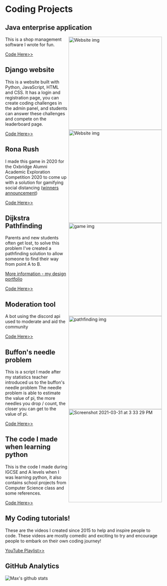 # Coding Projects

## Java enterprise application

<img width="300" alt="Website img" align="right" src="https://user-images.githubusercontent.com/20654098/270016640-e4e26c83-cadd-4a93-b1be-b954eaa4ee91.png">

This is a shop management software I wrote for fun.





[Code Here>>](https://github.com/m-abela/Java-shop-management/)

## Django website

<img width="300" alt="Website img" align="right" src="https://user-images.githubusercontent.com/20654098/270010108-326971b2-0ff0-43eb-b4d0-64c2070daa28.png">

This is a website built with Python, JavaScript, HTML and CSS. It has a login and registration page, you can create coding challenges in the admin panel, and students can answer these challenges and compete on the leaderboard page.

[Code Here>>](https://github.com/m-abela/Python-challenges-website)

## Rona Rush

<img width="300" alt="game img" align="right" src="https://user-images.githubusercontent.com/20654098/128592722-97ad152f-31ed-4ea4-a983-073df698bd1c.PNG">

I made this game in 2020 for the Oxbridge Alumni Academic Exploration Competition 2020 to come up with a solution for gamifying social distancing ([winners announcement](https://www.oxbridgemalaysia.org/wp-content/uploads/2020/08/Academic-Exploration-Competition-Results-Announcement.docx-1.pdf))

[Code Here>>](https://github.com/m-abela/RonaRush)

## Dijkstra Pathfinding

<img width="300" alt="pathfinding img" align="right" src="https://user-images.githubusercontent.com/20654098/128593045-13508eba-43bd-4cf9-a6a2-4c503ad31c94.PNG">

Parents and new students often get lost, to solve this problem I've created a pathfinding solution to allow someone to find their way from point A to B. 

[More information - my design portfolio](https://docs.google.com/presentation/d/1_pKWqn96okEkHfcy8EPZVZmLWTz7i6EIZMyKazftWC4/edit#slide=id.p)

[Code Here>>](https://github.com/m-abela/Dijkstra-school-pathfinding)

## Moderation tool

A bot using the discord api used to moderate and aid the community 

[Code Here>>](https://github.com/m-abela/ModerationBot)

## Buffon's needle problem

<img width="300" alt="Screenshot 2021-03-31 at 3 33 29 PM" align="right" src="https://user-images.githubusercontent.com/20654098/113111185-7db98200-923a-11eb-8e02-7385c651eab4.png">

This is a script I made after my statistics teacher introduced us to the buffon's needle problem The needle problem is able to estimate the value of pi, the more needles you drop / count, the closer you can get to the value of pi.

[Code Here>>](https://github.com/m-abela/buffon-s-needles)

## The code I made when learning python
This is the code I made during IGCSE and A levels when I was learning python, it also contains school projects from Computer Science class and some references.

[Code Here>>](https://github.com/m-abela/Learning-python)

## My Coding tutorials!
These are the videos I created since 2015 to help and inspire people to code. These videos are mostly comedic and exciting to try and encourage people to embark on their own coding journey!

[YouTube Playlist>>](https://www.youtube.com/playlist?list=PL4mY2OcMYfdSGHWNRvVk16QaDkuT3Kuuq)

## GitHub Analytics

![Max's github stats](https://github-readme-stats.vercel.app/api?username=m-abela&show_icons=true&hide=[%22issues%22])
